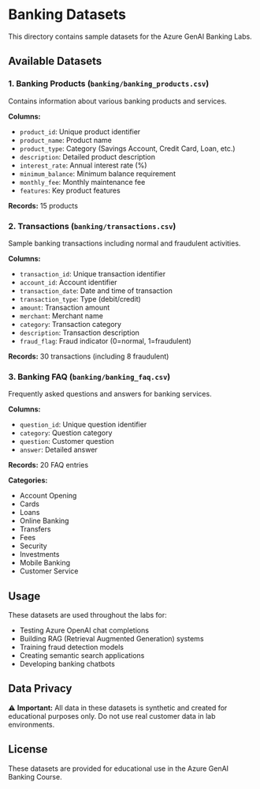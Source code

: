 # Banking Datasets

This directory contains sample datasets for the Azure GenAI Banking Labs.

## Available Datasets

### 1. Banking Products (`banking/banking_products.csv`)
Contains information about various banking products and services.

**Columns:**
- `product_id`: Unique product identifier
- `product_name`: Product name
- `product_type`: Category (Savings Account, Credit Card, Loan, etc.)
- `description`: Detailed product description
- `interest_rate`: Annual interest rate (%)
- `minimum_balance`: Minimum balance requirement
- `monthly_fee`: Monthly maintenance fee
- `features`: Key product features

**Records:** 15 products

### 2. Transactions (`banking/transactions.csv`)
Sample banking transactions including normal and fraudulent activities.

**Columns:**
- `transaction_id`: Unique transaction identifier
- `account_id`: Account identifier
- `transaction_date`: Date and time of transaction
- `transaction_type`: Type (debit/credit)
- `amount`: Transaction amount
- `merchant`: Merchant name
- `category`: Transaction category
- `description`: Transaction description
- `fraud_flag`: Fraud indicator (0=normal, 1=fraudulent)

**Records:** 30 transactions (including 8 fraudulent)

### 3. Banking FAQ (`banking/banking_faq.csv`)
Frequently asked questions and answers for banking services.

**Columns:**
- `question_id`: Unique question identifier
- `category`: Question category
- `question`: Customer question
- `answer`: Detailed answer

**Records:** 20 FAQ entries

**Categories:**
- Account Opening
- Cards
- Loans
- Online Banking
- Transfers
- Fees
- Security
- Investments
- Mobile Banking
- Customer Service

## Usage

These datasets are used throughout the labs for:
- Testing Azure OpenAI chat completions
- Building RAG (Retrieval Augmented Generation) systems
- Training fraud detection models
- Creating semantic search applications
- Developing banking chatbots

## Data Privacy

⚠️ **Important:** All data in these datasets is synthetic and created for educational purposes only. Do not use real customer data in lab environments.

## License

These datasets are provided for educational use in the Azure GenAI Banking Course.

